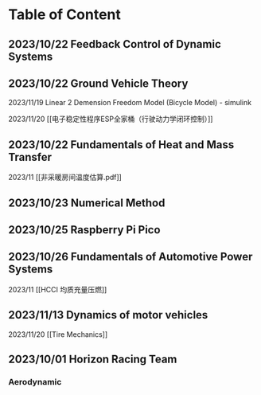 # Table of Content

## 2023/10/22 Feedback Control of Dynamic Systems

## 2023/10/22 Ground Vehicle Theory

2023/11/19 Linear 2 Demension Freedom Model (Bicycle Model) - simulink

2023/11/20 [[电子稳定性程序ESP全家桶（行驶动力学闭环控制）]]

## 2023/10/22 Fundamentals of Heat and Mass Transfer

2023/11 [[非采暖房间温度估算.pdf]]

## 2023/10/23 Numerical Method

## 2023/10/25 Raspberry Pi Pico

## 2023/10/26 Fundamentals of Automotive Power Systems

2023/11 [[HCCI 均质充量压燃]]

## 2023/11/13 Dynamics of motor vehicles

2023/11/20 [[Tire Mechanics]]

## 2023/10/01 Horizon Racing Team

### Aerodynamic


